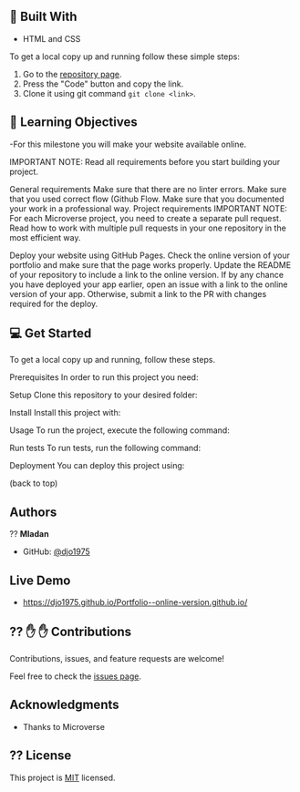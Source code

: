 ## :hammer: Built With

- HTML and CSS

To get a local copy up and running follow these simple steps:

1. Go to the [repository page](https://github.com/djo1975/Portfolio-setup-and-mobile-first).
2. Press the "Code" button and copy the link.
3. Clone it using git command `git clone <link>`.

## :blue_book: Learning Objectives

-For this milestone you will make your website available online.

IMPORTANT NOTE: Read all requirements before you start building your project.

General requirements
Make sure that there are no linter errors.
Make sure that you used correct flow (Github Flow.
Make sure that you documented your work in a professional way.
Project requirements
IMPORTANT NOTE: For each Microverse project, you need to create a separate pull request. Read how to work with multiple pull requests in your one repository in the most efficient way.

Deploy your website using GitHub Pages.
Check the online version of your portfolio and make sure that the page works properly.
Update the README of your repository to include a link to the online version.
If by any chance you have deployed your app earlier, open an issue with a link to the online version of your app. Otherwise, submit a link to the PR with changes required for the deploy.


## 💻 Get Started
To get a local copy up and running, follow these steps.

Prerequisites
In order to run this project you need:

Setup
Clone this repository to your desired folder:

Install
Install this project with:

Usage
To run the project, execute the following command:

Run tests
To run tests, run the following command:

Deployment
You can deploy this project using:

(back to top)

## Authors

?? **Mladan**

- GitHub: [@djo1975](https://github.com/djo1975)

## Live Demo

- https://djo1975.github.io/Portfolio--online-version.github.io/



## ?? :raised_hand: :raised_hand: Contributions

Contributions, issues, and feature requests are welcome!

Feel free to check the [issues page]([https://github.com/ArthurGC/portfolio-microverse/issues](https://github.com/djo1975/Portfolio-setup-and-mobile-first/issues)).

## Acknowledgments

- Thanks to Microverse

## ?? License

This project is [MIT](LICENSE) licensed.
